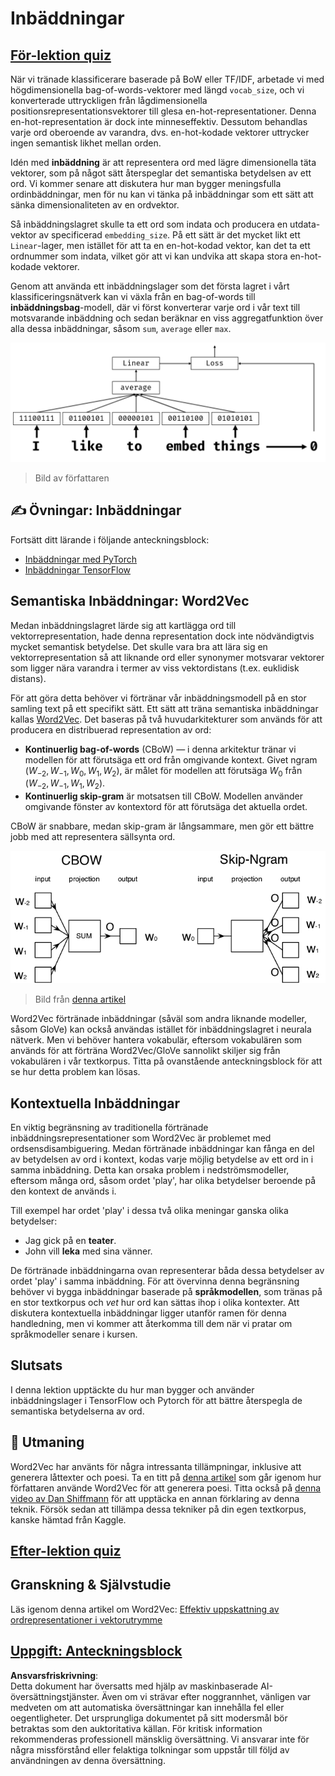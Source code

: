 # Inbäddningar

## [För-lektion quiz](https://red-field-0a6ddfd03.1.azurestaticapps.net/quiz/114)

När vi tränade klassificerare baserade på BoW eller TF/IDF, arbetade vi med högdimensionella bag-of-words-vektorer med längd `vocab_size`, och vi konverterade uttryckligen från lågdimensionella positionsrepresentationsvektorer till glesa en-hot-representationer. Denna en-hot-representation är dock inte minneseffektiv. Dessutom behandlas varje ord oberoende av varandra, dvs. en-hot-kodade vektorer uttrycker ingen semantisk likhet mellan orden.

Idén med **inbäddning** är att representera ord med lägre dimensionella täta vektorer, som på något sätt återspeglar det semantiska betydelsen av ett ord. Vi kommer senare att diskutera hur man bygger meningsfulla ordinbäddningar, men för nu kan vi tänka på inbäddningar som ett sätt att sänka dimensionaliteten av en ordvektor.

Så inbäddningslagret skulle ta ett ord som indata och producera en utdata-vektor av specificerad `embedding_size`. På ett sätt är det mycket likt ett `Linear`-lager, men istället för att ta en en-hot-kodad vektor, kan det ta ett ordnummer som indata, vilket gör att vi kan undvika att skapa stora en-hot-kodade vektorer.

Genom att använda ett inbäddningslager som det första lagret i vårt klassificeringsnätverk kan vi växla från en bag-of-words till **inbäddningsbag**-modell, där vi först konverterar varje ord i vår text till motsvarande inbäddning och sedan beräknar en viss aggregatfunktion över alla dessa inbäddningar, såsom `sum`, `average` eller `max`.

![Bild som visar en inbäddningsklassificerare för fem sekvensord.](../../../../../translated_images/embedding-classifier-example.b77f021a7ee67eeec8e68bfe11636c5b97d6eaa067515a129bfb1d0034b1ac5b.sw.png)

> Bild av författaren

## ✍️ Övningar: Inbäddningar

Fortsätt ditt lärande i följande anteckningsblock:
* [Inbäddningar med PyTorch](../../../../../lessons/5-NLP/14-Embeddings/EmbeddingsPyTorch.ipynb)
* [Inbäddningar TensorFlow](../../../../../lessons/5-NLP/14-Embeddings/EmbeddingsTF.ipynb)

## Semantiska Inbäddningar: Word2Vec

Medan inbäddningslagret lärde sig att kartlägga ord till vektorrepresentation, hade denna representation dock inte nödvändigtvis mycket semantisk betydelse. Det skulle vara bra att lära sig en vektorrepresentation så att liknande ord eller synonymer motsvarar vektorer som ligger nära varandra i termer av viss vektordistans (t.ex. euklidisk distans).

För att göra detta behöver vi förtränar vår inbäddningsmodell på en stor samling text på ett specifikt sätt. Ett sätt att träna semantiska inbäddningar kallas [Word2Vec](https://en.wikipedia.org/wiki/Word2vec). Det baseras på två huvudarkitekturer som används för att producera en distribuerad representation av ord:

 - **Kontinuerlig bag-of-words** (CBoW) — i denna arkitektur tränar vi modellen för att förutsäga ett ord från omgivande kontext. Givet ngram $(W_{-2},W_{-1},W_0,W_1,W_2)$, är målet för modellen att förutsäga $W_0$ från $(W_{-2},W_{-1},W_1,W_2)$.
 - **Kontinuerlig skip-gram** är motsatsen till CBoW. Modellen använder omgivande fönster av kontextord för att förutsäga det aktuella ordet.

CBoW är snabbare, medan skip-gram är långsammare, men gör ett bättre jobb med att representera sällsynta ord.

![Bild som visar både CBoW och Skip-Gram-algoritmer för att konvertera ord till vektorer.](../../../../../translated_images/example-algorithms-for-converting-words-to-vectors.fbe9207a726922f6f0f5de66427e8a6eda63809356114e28fb1fa5f4a83ebda7.sw.png)

> Bild från [denna artikel](https://arxiv.org/pdf/1301.3781.pdf)

Word2Vec förtränade inbäddningar (såväl som andra liknande modeller, såsom GloVe) kan också användas istället för inbäddningslagret i neurala nätverk. Men vi behöver hantera vokabulär, eftersom vokabulären som används för att förträna Word2Vec/GloVe sannolikt skiljer sig från vokabulären i vår textkorpus. Titta på ovanstående anteckningsblock för att se hur detta problem kan lösas.

## Kontextuella Inbäddningar

En viktig begränsning av traditionella förtränade inbäddningsrepresentationer som Word2Vec är problemet med ordsensdisambiguering. Medan förtränade inbäddningar kan fånga en del av betydelsen av ord i kontext, kodas varje möjlig betydelse av ett ord in i samma inbäddning. Detta kan orsaka problem i nedströmsmodeller, eftersom många ord, såsom ordet 'play', har olika betydelser beroende på den kontext de används i.

Till exempel har ordet 'play' i dessa två olika meningar ganska olika betydelser:

- Jag gick på en **teater**.
- John vill **leka** med sina vänner.

De förtränade inbäddningarna ovan representerar båda dessa betydelser av ordet 'play' i samma inbäddning. För att övervinna denna begränsning behöver vi bygga inbäddningar baserade på **språkmodellen**, som tränas på en stor textkorpus och *vet* hur ord kan sättas ihop i olika kontexter. Att diskutera kontextuella inbäddningar ligger utanför ramen för denna handledning, men vi kommer att återkomma till dem när vi pratar om språkmodeller senare i kursen.

## Slutsats

I denna lektion upptäckte du hur man bygger och använder inbäddningslager i TensorFlow och Pytorch för att bättre återspegla de semantiska betydelserna av ord.

## 🚀 Utmaning

Word2Vec har använts för några intressanta tillämpningar, inklusive att generera låttexter och poesi. Ta en titt på [denna artikel](https://www.politetype.com/blog/word2vec-color-poems) som går igenom hur författaren använde Word2Vec för att generera poesi. Titta också på [denna video av Dan Shiffmann](https://www.youtube.com/watch?v=LSS_bos_TPI&ab_channel=TheCodingTrain) för att upptäcka en annan förklaring av denna teknik. Försök sedan att tillämpa dessa tekniker på din egen textkorpus, kanske hämtad från Kaggle.

## [Efter-lektion quiz](https://red-field-0a6ddfd03.1.azurestaticapps.net/quiz/214)

## Granskning & Självstudie

Läs igenom denna artikel om Word2Vec: [Effektiv uppskattning av ordrepresentationer i vektorutrymme](https://arxiv.org/pdf/1301.3781.pdf)

## [Uppgift: Anteckningsblock](assignment.md)

**Ansvarsfriskrivning**:  
Detta dokument har översatts med hjälp av maskinbaserade AI-översättningstjänster. Även om vi strävar efter noggrannhet, vänligen var medveten om att automatiska översättningar kan innehålla fel eller oegentligheter. Det ursprungliga dokumentet på sitt modersmål bör betraktas som den auktoritativa källan. För kritisk information rekommenderas professionell mänsklig översättning. Vi ansvarar inte för några missförstånd eller felaktiga tolkningar som uppstår till följd av användningen av denna översättning.
